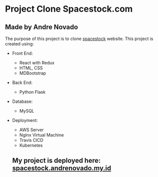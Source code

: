 # Project Clone Spacestock.com

## Made by Andre Novado

The purpose of this project is to clone [spacestock](https://www.spacestock.com) website.
This project is created using:
- Front End:
  - React with Redux
  - HTML, CSS
  - MDBootstrap
- Back End:
  - Python Flask
- Database:
  - MySQL
- Deployment:
  - AWS Server
  - Nginx Virtual Machine
  - Travis CICD
  - Kubernetes
  
  ## My project is deployed here: [spacestock.andrenovado.my.id](https://spacestock.andrenovado.my.id)
